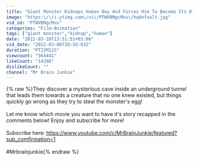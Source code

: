 ```yaml
---
title: "Giant Monster Kidnaps Human Boy And Forces Him To Become Its Offspring"
image: "https:\/\/i.ytimg.com\/vi\/PTWVBNgcMus\/hqdefault.jpg"
vid_id: "PTWVBNgcMus"
categories: "Film-Animation"
tags: ["giant monster","kidnap","human"]
date: "2022-03-10T13:51:51+03:00"
vid_date: "2022-03-08T20:56:03Z"
duration: "PT22M12S"
viewcount: "564441"
likeCount: "14398"
dislikeCount: ""
channel: "Mr Brain Junkie"
---
```

{% raw %}They discover a mysterious cave inside an underground tunnel that leads them towards a creature that no one knew existed, but things quickly go wrong as they try to steal the monster's egg!<br /><br />Let me know which movie you want to have it's story recapped in the comments below! Enjoy and subscribe for more!<br /><br />Subscribe here: <a rel="nofollow" target="blank" href="https://www.youtube.com/c/MrBrainJunkie/featured?sub_comfirmation=1">https://www.youtube.com/c/MrBrainJunkie/featured?sub_comfirmation=1</a><br /><br />#Mrbrainjunkie{% endraw %}
